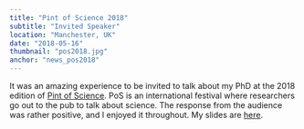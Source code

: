 ```yaml
---
title: "Pint of Science 2018"
subtitle: "Invited Speaker"
location: "Manchester, UK"
date: "2018-05-16"
thumbnail: "pos2018.jpg"
anchor: "news_pos2018"
---
```

It was an amazing experience to be invited to talk about my PhD at the 2018 edition of [Pint of Science](https://pintofscience.co.uk/about/). PoS is an international festival where researchers go out to the pub to talk about science. The response from the audience was rather positive, and I enjoyed it throughout. My slides are [here](/downloads/pos2018.pdf).
